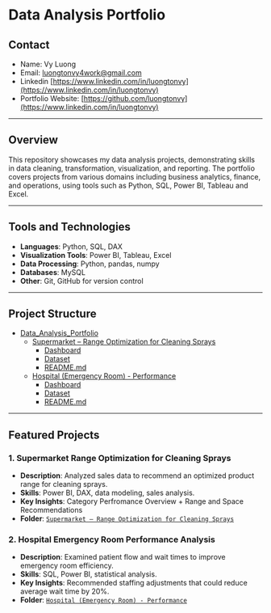 # Data Analysis Portfolio

## Contact
- Name: Vy Luong
- Email: [luongtonvy4work@gmail.com](mailto:luongtonvy4work@gmail.com)
- Linkedin [https://www.linkedin.com/in/luongtonvy](https://www.linkedin.com/in/luongtonvy)
- Portfolio Website: [https://github.com/luongtonvy](https://www.linkedin.com/in/luongtonvy)

---

## Overview
This repository showcases my data analysis projects, demonstrating skills in data cleaning, transformation, visualization, and reporting. The portfolio covers projects from various domains including business analytics, finance, and operations, using tools such as Python, SQL, Power BI, Tableau and Excel.

---

## Tools and Technologies
- **Languages**: Python, SQL, DAX
- **Visualization Tools**: Power BI, Tableau, Excel
- **Data Processing**: Python, pandas, numpy
- **Databases**: MySQL
- **Other**: Git, GitHub for version control

---

## Project Structure
 - [Data_Analysis_Portfolio](https://github.com/luongtonvy/Data_Analysis_Portfolio)
    - [Supermarket – Range Optimization for Cleaning Sprays](https://github.com/luongtonvy/Data_Analysis_Portfolio/tree/main/Supermarket%20–%20Range%20Optimization%20for%20Cleaning%20Sprays)
       - [Dashboard](https://github.com/luongtonvy/Data_Analysis_Portfolio/blob/main/Supermarket%20–%20Range%20Optimization%20for%20Cleaning%20Sprays/Dashboard%20-%20Supermarket.pbix)
       - [Dataset](https://github.com/luongtonvy/Data_Analysis_Portfolio/blob/main/Supermarket%20–%20Range%20Optimization%20for%20Cleaning%20Sprays/Dataset%20-%20Supermarket.xlsx)
       - [README.md](https://github.com/luongtonvy/Data_Analysis_Portfolio/blob/main/Supermarket%20–%20Range%20Optimization%20for%20Cleaning%20Sprays/Readme.md)
    - [Hospital (Emergency Room) - Performance](https://github.com/luongtonvy/Data_Analysis_Portfolio/tree/main/Hospital%20(Emergency%20Room)%20Performance)
       - [Dashboard](https://github.com/luongtonvy/Data_Analysis_Portfolio/blob/main/Hospital%20(Emergency%20Room)%20Performance/Dashboard%20-%20Hospital.pbix)
       - [Dataset](https://github.com/luongtonvy/Data_Analysis_Portfolio/blob/main/Hospital%20(Emergency%20Room)%20Performance/Dataset%20-%20Hospital.csv)
       - [README.md](https://github.com/luongtonvy/Data_Analysis_Portfolio/blob/main/Hospital%20(Emergency%20Room)%20Performance/README.md)

---

## Featured Projects

### 1. Supermarket Range Optimization for Cleaning Sprays
- **Description**: Analyzed sales data to recommend an optimized product range for cleaning sprays.
- **Skills**: Power BI, DAX, data modeling, sales analysis.
- **Key Insights**: Category Perfromance Overview + Range and Space Recommendations
- **Folder**: [`Supermarket – Range Optimization for Cleaning Sprays`](https://github.com/luongtonvy/Data_Analysis_Portfolio/tree/main/Supermarket%20–%20Range%20Optimization%20for%20Cleaning%20Sprays)

### 2. Hospital Emergency Room Performance Analysis
- **Description**: Examined patient flow and wait times to improve emergency room efficiency.
- **Skills**: SQL, Power BI, statistical analysis.
- **Key Insights**: Recommended staffing adjustments that could reduce average wait time by 20%.
- **Folder**: [`Hospital (Emergency Room) - Performance`](https://github.com/luongtonvy/Data_Analysis_Portfolio/tree/main/Hospital%20(Emergency%20Room)%20Performance)
